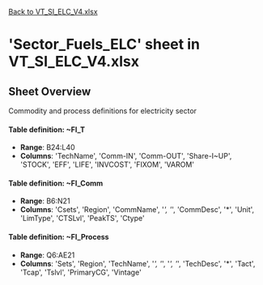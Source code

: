 [Back to VT_SI_ELC_V4.xlsx](README.md)

# 'Sector_Fuels_ELC' sheet in VT_SI_ELC_V4.xlsx

## Sheet Overview

Commodity and process definitions for electricity sector

#### Table definition: ~FI_T
- **Range**: B24:L40
- **Columns**: 'TechName', 'Comm-IN', 'Comm-OUT', 'Share-I\~UP', 'STOCK', 'EFF', 'LIFE', 'INVCOST', 'FIXOM', 'VAROM'

#### Table definition: ~FI_Comm
- **Range**: B6:N21
- **Columns**: 'Csets', 'Region', 'CommName', '*', '*', 'CommDesc', '*', 'Unit', 'LimType', 'CTSLvl', 'PeakTS', 'Ctype'

#### Table definition: ~FI_Process
- **Range**: Q6:AE21
- **Columns**: 'Sets', 'Region', 'TechName', '*', '*', '*', '*', 'TechDesc', '*', 'Tact', 'Tcap', 'Tslvl', 'PrimaryCG', 'Vintage'

